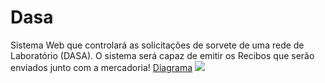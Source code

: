 # Dasa
Sistema Web que controlará as solicitações de sorvete de uma rede de Laboratório (DASA). O sistema será capaz de emitir os Recibos que serão enviados junto com a mercadoria!
[Diagrama](https://goo.gl/photos/Gwk2kmu5CKJ7jgNh7)
![](https://lh3.googleusercontent.com/napkUc5K3C-q4pAoL5V1vsB-FiFDInUAZ8CbPO72kRAJ1Tf3Uy5TLuoJbd9mF4S1UhHSNpLk5hCWneneQrQ3z48pcQywfKQU7y8hchiEhoXJQv12WFaVX0jO65szRFF7Fx-uAy_G3-sdSsfWNAAY1JqjI2Lb5fDltDuSMbIg4kHbKIbQXp3D0maUAV1ta2p5BUptkiZqoNYmVQLk7VgO7SP9E3bqEh6xEKsgFZcK9ZxrDzmm8C8amTKPOG4YhdDqvHwTu1WDYaa6W-JCL4m85paw9RC08dbE5gz40fAUL16kyMcCvS6GQ8iiINt_M8dT0gtpND-vOtXwc6bXqknnKpFcyPNYocS9qelniJVhsTLAGNH1fxxIU6LrPb5zUDqGLNJa7d91_aL3eLlXrKb7_0aUOqxruIjH3aojyJ9rFtZGmcrzvuD4DiRmvHWNeAOT5qI9HBCRx1khMjThIlGWyfDi7XjdLmkWH91G5hkUOEcXOmjf16pIVibqu7pDgMZWsUyp0qyD66FGrUDAHaV6oIUcBM5jCskA0zSTPD_GOTS3f4Btz9ZfC1vxbD9mkYQl6O6ugemqtsgKG9r1dCy_qbrmBUTcsCvjGZbcqpX0QIlCq17RiTDT=w1234-h783-no)

